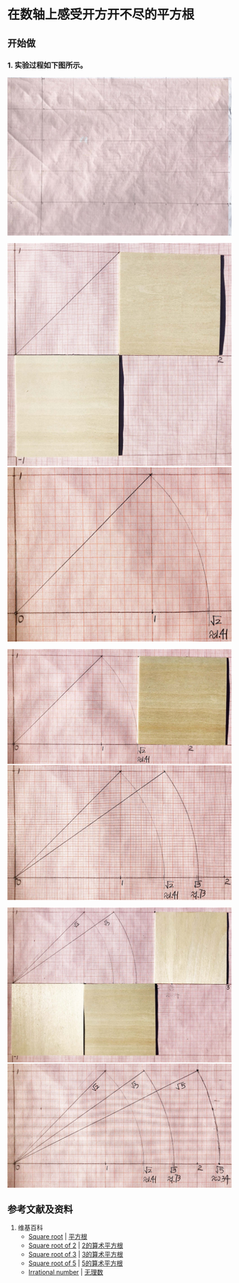 # 在数轴上感受开方开不尽的平方根

## 开始做

### 1. 实验过程如下图所示。

![](/images/数轴/可比数和不可比数/在数轴上感受开方开不尽的平方根/1a1.jpg)

![](/images/数轴/可比数和不可比数/在数轴上感受开方开不尽的平方根/2a1.jpg)
![](/images/数轴/可比数和不可比数/在数轴上感受开方开不尽的平方根/2a2.jpg)

![](/images/数轴/可比数和不可比数/在数轴上感受开方开不尽的平方根/3a1.jpg)
![](/images/数轴/可比数和不可比数/在数轴上感受开方开不尽的平方根/3a2.jpg)

![](/images/数轴/可比数和不可比数/在数轴上感受开方开不尽的平方根/4a1.jpg)
![](/images/数轴/可比数和不可比数/在数轴上感受开方开不尽的平方根/4a2.jpg)

## 参考文献及资料

1. 维基百科
	- [Square root](https://en.wikipedia.org/wiki/Square_root) | [平方根](https://zh.wikipedia.org/wiki/平方根)
	- [Square root of 2](https://en.wikipedia.org/wiki/Square_root_of_2) | [2的算术平方根](https://zh.wikipedia.org/wiki/2的算术平方根)
	- [Square root of 3](https://en.wikipedia.org/wiki/Square_root_of_3) | [3的算术平方根](https://zh.wikipedia.org/wiki/3的算术平方根)
	- [Square root of 5](https://en.wikipedia.org/wiki/Square_root_of_5) | [5的算术平方根](https://zh.wikipedia.org/wiki/5的算术平方根)
	- [Irrational number](https://en.wikipedia.org/wiki/Irrational_number) | [无理数](https://zh.wikipedia.org/wiki/无理数)
